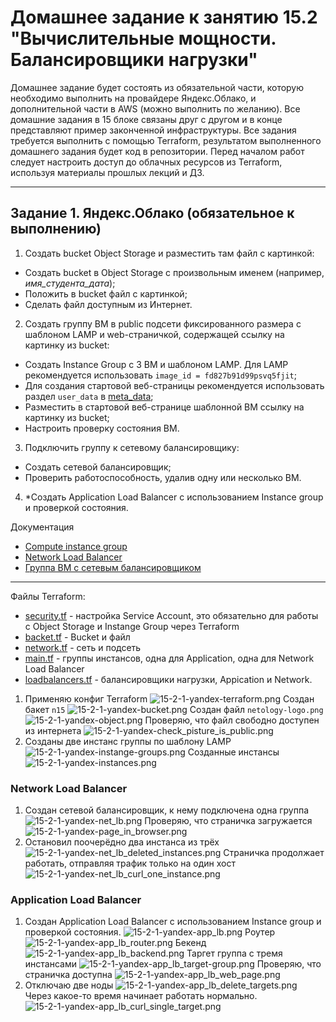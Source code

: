 # Домашнее задание к занятию 15.2 "Вычислительные мощности. Балансировщики нагрузки"

Домашнее задание будет состоять из обязательной части, которую необходимо выполнить на провайдере Яндекс.Облако, и дополнительной части в AWS (можно выполнить по желанию). Все домашние задания в 15 блоке связаны друг с другом и в конце представляют пример законченной инфраструктуры.
Все задания требуется выполнить с помощью Terraform, результатом выполненного домашнего задания будет код в репозитории. Перед началом работ следует настроить доступ до облачных ресурсов из Terraform, используя материалы прошлых лекций и ДЗ.

---

## Задание 1. Яндекс.Облако (обязательное к выполнению)

1. Создать bucket Object Storage и разместить там файл с картинкой:

- Создать bucket в Object Storage с произвольным именем (например, _имя_студента_дата_);
- Положить в bucket файл с картинкой;
- Сделать файл доступным из Интернет.

2. Создать группу ВМ в public подсети фиксированного размера с шаблоном LAMP и web-страничкой, содержащей ссылку на картинку из bucket:

- Создать Instance Group с 3 ВМ и шаблоном LAMP. Для LAMP рекомендуется использовать `image_id = fd827b91d99psvq5fjit`;
- Для создания стартовой веб-страницы рекомендуется использовать раздел `user_data` в [meta_data](https://cloud.yandex.ru/docs/compute/concepts/vm-metadata);
- Разместить в стартовой веб-странице шаблонной ВМ ссылку на картинку из bucket;
- Настроить проверку состояния ВМ.

3. Подключить группу к сетевому балансировщику:

- Создать сетевой балансировщик;
- Проверить работоспособность, удалив одну или несколько ВМ.

4. *Создать Application Load Balancer с использованием Instance group и проверкой состояния.

Документация

- [Compute instance group](https://registry.terraform.io/providers/yandex-cloud/yandex/latest/docs/resources/compute_instance_group)
- [Network Load Balancer](https://registry.terraform.io/providers/yandex-cloud/yandex/latest/docs/resources/lb_network_load_balancer)
- [Группа ВМ с сетевым балансировщиком](https://cloud.yandex.ru/docs/compute/operations/instance-groups/create-with-balancer)

---

Файлы Terraform:

- [security.tf](./15.2/terraform/security.tf) - настройка Service Account, это обязательно для работы с Object Storage и Instange Group через Terraform
- [backet.tf](./15.2/terraform/backet.tf) - Bucket и файл
- [network.tf](./15.2/terraform/network.tf) - сеть и подсеть
- [main.tf](./15.2/terraform/main.tf) - группы инстансов, одна для Application, одна для Network Load Balancer
- [loadbalancers.tf](./15.2/terraform/loadbalancers.tf) - балансировщики нагрузки, Appication и Network.

1. Применяю конфиг Terraform
![15-2-1-yandex-terraform.png](./15.2/img/1.1.png)
Создан бакет `n15`
![15-2-1-yandex-bucket.png](./15.2/img/1.2.png)
Создан файл `netology-logo.png`
![15-2-1-yandex-object.png](./15.2/img/1.3.png)
Проверяю, что файл свободно доступен из интернета
![15-2-1-yandex-check_pisture_is_public.png](./15.2/img/1.4.png)
1. Созданы две инстанс группы по шаблону LAMP
![15-2-1-yandex-instange-groups.png](./15.2/img/1.5.png)
Созданные инстансы
![15-2-1-yandex-instances.png](./15.2/img/1.6.png)

### Network Load Balancer

1. Создан сетевой балансировщик, к нему подключена одна группа
![15-2-1-yandex-net_lb.png](./15.2/img/2.1.png)
Проверяю, что страничка загружается
![15-2-1-yandex-page_in_browser.png](./15.2/img/2.2.png)
1. Остановил поочерёдно два инстанса из трёх
![15-2-1-yandex-net_lb_deleted_instances.png](./15.2/img/2.3.png)
Страничка продолжает работать, отправляя трафик только на один хост
![15-2-1-yandex-net_lb_curl_one_instance.png](./15.2/img/2.4.png)

### Application Load Balancer

1. Создан Application Load Balancer с использованием Instance group и проверкой состояния.
![15-2-1-yandex-app_lb.png](./15.2/media/3.1.png)
Роутер
![15-2-1-yandex-app_lb_router.png](./15.2/media/3.2.png)
Бекенд
![15-2-1-yandex-app_lb_backend.png](./15.2/media/3.3.png)
Таргет группа с тремя инстансами
![15-2-1-yandex-app_lb_target-group.png](./15.2/media/3.4.png)
Проверяю, что страничка доступна
![15-2-1-yandex-app_lb_web_page.png](./15.2/media/3.5.png)
1. Отключаю две ноды
![15-2-1-yandex-app_lb_delete_targets.png](./15.2/media/3.6.png)
Через какое-то время начинает работать нормально.
![15-2-1-yandex-app_lb_curl_single_target.png](./15.2/media/3.7.png)
